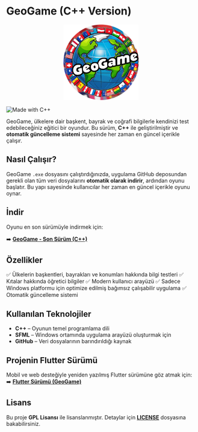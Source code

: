 # **GeoGame (C++ Version)**

<p align="center">
  <img src="assets/logo.png" alt="GeoGame Logo" width="200"/>
</p>  

![Made with C++](https://img.shields.io/badge/Made%20with-C++-blue?style=for-the-badge\&logo=c%2B%2B)

GeoGame, ülkelere dair başkent, bayrak ve coğrafi bilgilerle kendinizi test edebileceğiniz eğitici bir oyundur. Bu sürüm, **C++** ile geliştirilmiştir ve **otomatik güncelleme sistemi** sayesinde her zaman en güncel içerikle çalışır.

## **Nasıl Çalışır?**

GeoGame `.exe` dosyasını çalıştırdığınızda, uygulama GitHub deposundan gerekli olan tüm veri dosyalarını **otomatik olarak indirir**, ardından oyunu başlatır.
Bu yapı sayesinde kullanıcılar her zaman en güncel içerikle oyunu oynar.

## **İndir**

Oyunu en son sürümüyle indirmek için:

➡️ [**GeoGame - Son Sürüm (C++)**](https://github.com/keremlolgg/GeoGamecpp/releases/latest)

## **Özellikler**

✅ Ülkelerin başkentleri, bayrakları ve konumları hakkında bilgi testleri
✅ Kıtalar hakkında öğretici bilgiler
✅ Modern kullanıcı arayüzü
✅ Sadece Windows platformu için optimize edilmiş bağımsız çalışabilir uygulama
✅ Otomatik güncelleme sistemi


## **Kullanılan Teknolojiler**

* **C++** – Oyunun temel programlama dili
* **SFML** – Windows ortamında uygulama arayüzü oluşturmak için
* **GitHub** – Veri dosyalarının barındırıldığı kaynak

## **Projenin Flutter Sürümü**

Mobil ve web desteğiyle yeniden yazılmış Flutter sürümüne göz atmak için:
➡️ [**Flutter Sürümü (GeoGame)**](https://github.com/keremlolgg/GeoGame)

## **Lisans**

Bu proje **GPL Lisansı** ile lisanslanmıştır. Detaylar için [**LICENSE**](LICENSE) dosyasına bakabilirsiniz.

